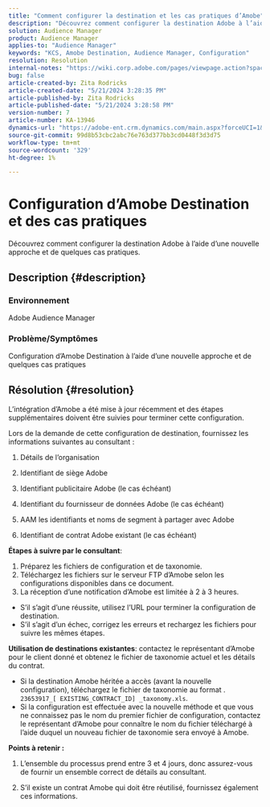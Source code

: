 ```yaml
---
title: "Comment configurer la destination et les cas pratiques d’Amobe"
description: "Découvrez comment configurer la destination Adobe à l’aide d’une nouvelle approche et de quelques cas pratiques."
solution: Audience Manager
product: Audience Manager
applies-to: "Audience Manager"
keywords: "KCS, Amobe Destination, Audience Manager, Configuration"
resolution: Resolution
internal-notes: "https://wiki.corp.adobe.com/pages/viewpage.action?spaceKey=MCPI&title=Turn+Amobee+-+AAM+Destination"
bug: false
article-created-by: Zita Rodricks
article-created-date: "5/21/2024 3:28:35 PM"
article-published-by: Zita Rodricks
article-published-date: "5/21/2024 3:28:58 PM"
version-number: 7
article-number: KA-13946
dynamics-url: "https://adobe-ent.crm.dynamics.com/main.aspx?forceUCI=1&pagetype=entityrecord&etn=knowledgearticle&id=c57a1cc9-8617-ef11-9f89-6045bd06eea5"
source-git-commit: 99d8b53cbc2abc76e763d377bb3cd0448f3d3d75
workflow-type: tm+mt
source-wordcount: '329'
ht-degree: 1%

---
```


# Configuration d’Amobe Destination et des cas pratiques


Découvrez comment configurer la destination Adobe à l’aide d’une nouvelle approche et de quelques cas pratiques.

## Description {#description}


### Environnement

Adobe Audience Manager

### Problème/Symptômes

Configuration d’Amobe Destination à l’aide d’une nouvelle approche et de quelques cas pratiques


## Résolution {#resolution}


L’intégration d’Amobe a été mise à jour récemment et des étapes supplémentaires doivent être suivies pour terminer cette configuration.

Lors de la demande de cette configuration de destination, fournissez les informations suivantes au consultant :

1. Détails de l’organisation

2. Identifiant de siège Adobe

3. Identifiant publicitaire Adobe (le cas échéant)

4. Identifiant du fournisseur de données Adobe (le cas échéant)

5. AAM les identifiants et noms de segment à partager avec Adobe

6. Identifiant de contrat Adobe existant (le cas échéant)

<b>Étapes à suivre par le consultant</b>:

1. Préparez les fichiers de configuration et de taxonomie.
2. Téléchargez les fichiers sur le serveur FTP d’Amobe selon les configurations disponibles dans ce document.
3. La réception d’une notification d’Amobe est limitée à 2 à 3 heures.


- S’il s’agit d’une réussite, utilisez l’URL pour terminer la configuration de destination.
- S’il s’agit d’un échec, corrigez les erreurs et rechargez les fichiers pour suivre les mêmes étapes.


<b>Utilisation de destinations existantes</b>: contactez le représentant d’Amobe pour le client donné et obtenez le fichier de taxonomie actuel et les détails du contrat.

- Si la destination Amobe héritée a accès (avant la nouvelle configuration), téléchargez le fichier de taxonomie au format . `23653917_[ EXISTING_CONTRACT_ID] _taxonomy.xls`.
- Si la configuration est effectuée avec la nouvelle méthode et que vous ne connaissez pas le nom du premier fichier de configuration, contactez le représentant d’Amobe pour connaître le nom du fichier téléchargé à l’aide duquel un nouveau fichier de taxonomie sera envoyé à Amobe.


<b>Points à retenir :</b>

1. L’ensemble du processus prend entre 3 et 4 jours, donc assurez-vous de fournir un ensemble correct de détails au consultant.

2. S’il existe un contrat Amobe qui doit être réutilisé, fournissez également ces informations.
